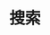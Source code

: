---
title: "搜索" # in any language you want
layout: "search" # is necessary
# url: "/archive"
# description: "Description for Search"
summary: "search"
---